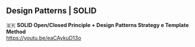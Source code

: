 ## Design Patterns | SOLID

🇧🇷 **SOLID Open/Closed Principle + Design Patterns Strategy e Template Method**  
https://youtu.be/eaCAykuD13o
